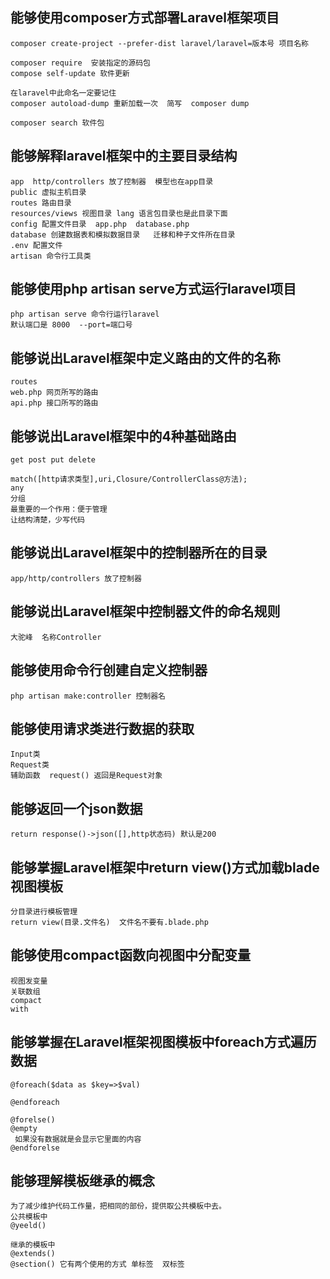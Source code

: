 ## 能够使用composer方式部署Laravel框架项目

```
composer create-project --prefer-dist laravel/laravel=版本号 项目名称

composer require  安装指定的源码包
compose self-update 软件更新

在laravel中此命名一定要记住 
composer autoload-dump 重新加载一次  简写  composer dump

composer search 软件包
```
## 能够解释laravel框架中的主要目录结构
```
app  http/controllers 放了控制器  模型也在app目录
public 虚拟主机目录
routes 路由目录
resources/views 视图目录 lang 语言包目录也是此目录下面
config 配置文件目录  app.php  database.php
database 创建数据表和模拟数据目录   迁移和种子文件所在目录
.env 配置文件
artisan 命令行工具类
```
## 能够使用php artisan serve方式运行laravel项目
```
php artisan serve 命令行运行laravel
默认端口是 8000  --port=端口号
```
## 能够说出Laravel框架中定义路由的文件的名称
```
routes 
web.php 网页所写的路由
api.php 接口所写的路由
```
## 能够说出Laravel框架中的4种基础路由
```
get post put delete

match([http请求类型],uri,Closure/ControllerClass@方法);
any
分组
最重要的一个作用：便于管理
让结构清楚，少写代码
```
## 能够说出Laravel框架中的控制器所在的目录
```
app/http/controllers 放了控制器
```
## 能够说出Laravel框架中控制器文件的命名规则
```
大驼峰  名称Controller
```
## 能够使用命令行创建自定义控制器
```
php artisan make:controller 控制器名
```
## 能够使用请求类进行数据的获取
```
Input类
Request类
辅助函数  request() 返回是Request对象
```
## 能够返回一个json数据
```
return response()->json([],http状态码) 默认是200
```
## 能够掌握Laravel框架中return view()方式加载blade视图模板
```
分目录进行模板管理
return view(目录.文件名)  文件名不要有.blade.php
```
## 能够使用compact函数向视图中分配变量
```
视图发变量
关联数组
compact
with
```
## 能够掌握在Laravel框架视图模板中foreach方式遍历数据
```
@foreach($data as $key=>$val)

@endforeach

@forelse()
@empty
 如果没有数据就是会显示它里面的内容
@endforelse
```
## 能够理解模板继承的概念
```
为了减少维护代码工作量，把相同的部份，提供取公共模板中去。
公共模板中
@yeeld()

继承的模板中
@extends()
@section() 它有两个使用的方式 单标签  双标签
```